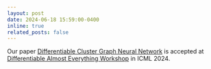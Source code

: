 ```yaml
---
layout: post
date: 2024-06-18 15:59:00-0400
inline: true
related_posts: false
---
```


Our paper <a href="https://arxiv.org/abs/2405.16185v1">Differentiable Cluster Graph Neural Network</a> is accepted at <a href="https://differentiable.xyz">Differentiable Almost Everything Workshop</a> in ICML 2024.

